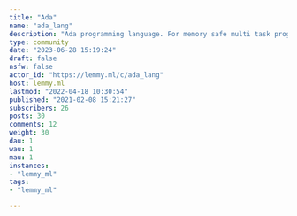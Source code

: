 ```yaml
---
title: "Ada" 
name: "ada_lang"
description: "Ada programming language. For memory safe multi task programming, elegant embedded bit fiddling and everything else in a readable way"
type: community
date: "2023-06-28 15:19:24"
draft: false
nsfw: false
actor_id: "https://lemmy.ml/c/ada_lang"
host: lemmy.ml
lastmod: "2022-04-18 10:30:54"
published: "2021-02-08 15:21:27"
subscribers: 26
posts: 30
comments: 12
weight: 30
dau: 1
wau: 1
mau: 1
instances:
- "lemmy_ml"
tags: 
- "lemmy_ml"

---
```

